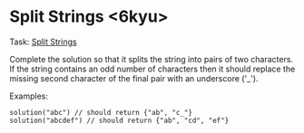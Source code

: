 # Split Strings <6kyu>

Task: [Split Strings](https://www.codewars.com/kata/515de9ae9dcfc28eb6000001)

Complete the solution so that it splits the string into pairs of two characters. If the string contains an odd number of characters then it should replace the missing second character of the final pair with an underscore ('_').

Examples:
```
solution("abc") // should return {"ab", "c_"}
solution("abcdef") // should return {"ab", "cd", "ef"}
```
